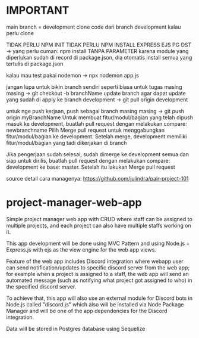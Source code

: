 # IMPORTANT
main branch = development
clone code dari branch development kalau perlu clone

TIDAK PERLU NPM INIT
TIDAK PERLU NPM INSTALL EXPRESS EJS PG DST 
-> yang perlu cuman: npm install
TANPA PARAMETER karena module yang diperlukan sudah di record di package.json,
dia otomatis install semua yang tertulis di package.json

kalau mau test pakai nodemon -> npx nodemon app.js

jangan lupa untuk bikin branch sendiri seperti biasa untuk tugas masing masing -> git checkout -b branchName
update branch agar dapat update yang sudah di apply ke branch development -> git pull origin development

untuk nge push kerjaan, push sebagai branch masing masing -> git push origin myBranchName
Untuk membuat fitur/modul/bagian yang telah dipush masuk ke development, buatlah pull request dengan melakukan compare: newbranchname
Pilih Merge pull request untuk menggabungkan fitur/modul/bagian ke development. Setelah merge, development memiliki fitur/modul/bagian yang tadi dikerjakan di branch

Jika pengerjaan sudah selesai, sudah dimerge ke development semua dan siap untuk dirilis, buatlah pull request dengan melakukan compare: development ke base: master. Setelah itu lakukan Merge pull request

source detail cara managenya:
https://github.com/julindra/pair-project-101

# project-manager-web-app

Simple project manager web app with CRUD where staff can be assigned to multiple projects, and each project can also have multiple staffs working on it.

This app development will be done using MVC Pattern and using Node.js + Express.js with ejs as the view engine for the web app views.

Feature of the web app includes Discord integration where webapp user can send notification/updates to specific discord server from the web app; for example when a project is assigned to a staff, the web app will send an automated message (such as notifying what project got assigned to who) in the specified discord server.

To achieve that, this app will also use an external module for Discord bots in Node.js called "discord.js" which also will be installed via Node Package Manager and will be one of the app dependencies for the Discord integration.

Data will be stored in Postgres database using Sequelize
